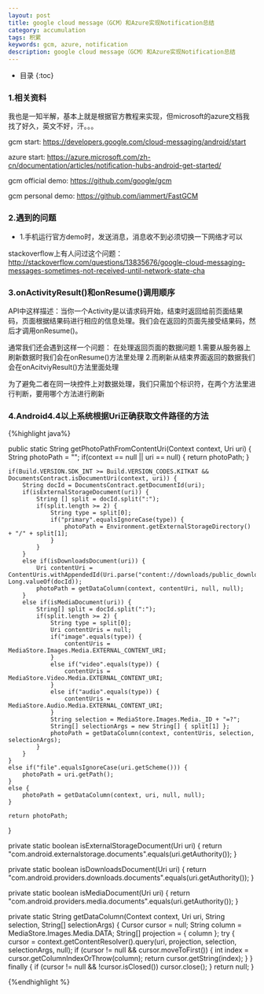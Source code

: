 ```yaml
---
layout: post
title: google cloud message（GCM）和Azure实现Notification总结
category: accumulation
tags: 积累
keywords: gcm, azure, notification
description: google cloud message（GCM）和Azure实现Notification总结
---
```


* 目录
{:toc}

### 1.相关资料
我也是一知半解，基本上就是根据官方教程来实现，但microsoft的azure文档我找了好久，英文不好，汗。。。

gcm start: https://developers.google.com/cloud-messaging/android/start

azure start: https://azure.microsoft.com/zh-cn/documentation/articles/notification-hubs-android-get-started/

gcm official demo: https://github.com/google/gcm

gcm personal demo: https://github.com/iammert/FastGCM

### 2.遇到的问题
- 1.手机运行官方demo时，发送消息，消息收不到必须切换一下网络才可以

stackoverflow上有人问过这个问题：http://stackoverflow.com/questions/13835676/google-cloud-messaging-messages-sometimes-not-received-until-network-state-cha


### 3.onActivityResult()和onResume()调用顺序
API中这样描述：当你一个Activity是以请求码开始，结束时返回给前页面结果码，页面根据结果码进行相应的信息处理。我们会在返回的页面先接受结果码，然后才调用onResume()。

通常我们还会遇到这样一个问题：
在处理返回页面的数据问题
1.需要从服务器上刷新数据时我们会在onResume()方法里处理
2.而刷新从结束界面返回的数据我们会在onAcitviyResult()方法里面处理

为了避免二者在同一块控件上对数据处理，我们只需加个标识符，在两个方法里进行判断，要用哪个方法进行刷新

### 4.Android4.4以上系统根据Uri正确获取文件路径的方法

{%highlight java%}

public static String getPhotoPathFromContentUri(Context context, Uri uri) {
    String photoPath = "";
    if(context == null || uri == null) {
        return photoPath;
    }

    if(Build.VERSION.SDK_INT >= Build.VERSION_CODES.KITKAT && DocumentsContract.isDocumentUri(context, uri)) {
        String docId = DocumentsContract.getDocumentId(uri);
        if(isExternalStorageDocument(uri)) {
            String [] split = docId.split(":");
            if(split.length >= 2) {
                String type = split[0];
                if("primary".equalsIgnoreCase(type)) {
                    photoPath = Environment.getExternalStorageDirectory() + "/" + split[1];
                }
            }
        }
        else if(isDownloadsDocument(uri)) {
            Uri contentUri = ContentUris.withAppendedId(Uri.parse("content://downloads/public_downloads"), Long.valueOf(docId));
            photoPath = getDataColumn(context, contentUri, null, null);
        }
        else if(isMediaDocument(uri)) {
            String[] split = docId.split(":");
            if(split.length >= 2) {
                String type = split[0];
                Uri contentUris = null;
                if("image".equals(type)) {
                    contentUris = MediaStore.Images.Media.EXTERNAL_CONTENT_URI;
                }
                else if("video".equals(type)) {
                    contentUris = MediaStore.Video.Media.EXTERNAL_CONTENT_URI;
                }
                else if("audio".equals(type)) {
                    contentUris = MediaStore.Audio.Media.EXTERNAL_CONTENT_URI;
                }
                String selection = MediaStore.Images.Media._ID + "=?";
                String[] selectionArgs = new String[] { split[1] };
                photoPath = getDataColumn(context, contentUris, selection, selectionArgs);
            }
        }
    }
    else if("file".equalsIgnoreCase(uri.getScheme())) {
        photoPath = uri.getPath();
    }
    else {
        photoPath = getDataColumn(context, uri, null, null);
    }

    return photoPath;
}

private static boolean isExternalStorageDocument(Uri uri) {
    return "com.android.externalstorage.documents".equals(uri.getAuthority());
}

private static boolean isDownloadsDocument(Uri uri) {
    return "com.android.providers.downloads.documents".equals(uri.getAuthority());
}

private static boolean isMediaDocument(Uri uri) {
    return "com.android.providers.media.documents".equals(uri.getAuthority());
}

private static String getDataColumn(Context context, Uri uri, String selection, String[] selectionArgs) {
    Cursor cursor = null;
    String column = MediaStore.Images.Media.DATA;
    String[] projection = { column };
    try {
        cursor = context.getContentResolver().query(uri, projection, selection, selectionArgs, null);
        if (cursor != null && cursor.moveToFirst()) {
            int index = cursor.getColumnIndexOrThrow(column);
            return cursor.getString(index);
        }
    } finally {
        if (cursor != null && !cursor.isClosed())
                cursor.close();
    }
    return null;
}

{%endhighlight %}
